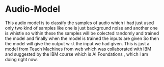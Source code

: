 # Audio-Model
This audio model is to classify the samples of audio 
which i had just used only two kind of samples like one is just background noise and another one is whistle 
so within these the samples will be colected randomly and trained the model and finally when the model is trained the inputs are given 
So then the model will give the output w.r.t the input we had given.
This is just a model from Teach Machines from web which was collaborated with IBM and suggested by the IBM course which is AI Foundations , which I am doing right now.
